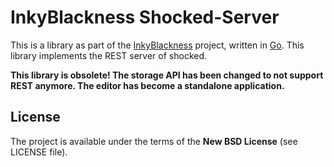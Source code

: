 # InkyBlackness Shocked-Server

This is a library as part of the [InkyBlackness](https://inkyblackness.github.io) project, written in [Go](http://golang.org/). This library implements the REST server of shocked.

**This library is obsolete! The storage API has been changed to not support REST anymore. The editor has become a standalone application.**

## License

The project is available under the terms of the **New BSD License** (see LICENSE file).
